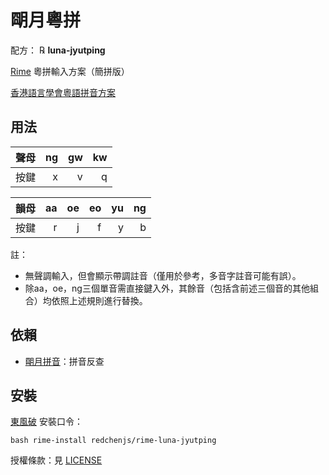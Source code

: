 # 朙月粵拼

配方： ℞ **luna-jyutping**

[Rime](https://rime.im) 粵拼輸入方案（簡拼版）

[香港語言學會粵語拼音方案](https://zh.wikipedia.org/wiki/%E9%A6%99%E6%B8%AF%E8%AA%9E%E8%A8%80%E5%AD%B8%E5%AD%B8%E6%9C%83%E7%B2%B5%E8%AA%9E%E6%8B%BC%E9%9F%B3%E6%96%B9%E6%A1%88)

## 用法

| 聲母 | ng | gw | kw |
| :--: | -: | -: | -: |
| 按鍵 |  x |  v |  q |

| 韻母 | aa | oe | eo | yu | ng |
| :--: | -: | -: | -: | -: | -: |
| 按鍵 |  r |  j |  f |  y | b |

註：
* 無聲調輸入，但會顯示帶調註音（僅用於參考，多音字註音可能有誤）。
* 除aa，oe，ng三個單音需直接鍵入外，其餘音（包括含前述三個音的其他組合）均依照上述規則進行替換。

## 依賴

* [朙月拼音](https://github.com/rime/rime-luna-pinyin)：拼音反查

## 安裝

[東風破](https://github.com/rime/plum) 安裝口令：
```
bash rime-install redchenjs/rime-luna-jyutping
```

授權條款：見 [LICENSE](LICENSE)
